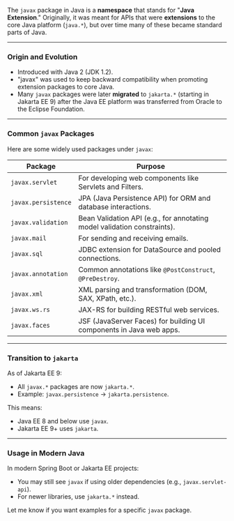 The `javax` package in Java is a **namespace** that stands for "**Java Extension**." Originally, it was meant for APIs that were **extensions** to the core Java platform (`java.*`), but over time many of these became standard parts of Java.

---

### Origin and Evolution

* Introduced with Java 2 (JDK 1.2).
* "javax" was used to keep backward compatibility when promoting extension packages to core Java.
* Many `javax` packages were later **migrated** to `jakarta.*` (starting in Jakarta EE 9) after the Java EE platform was transferred from Oracle to the Eclipse Foundation.

---

### Common `javax` Packages

Here are some widely used packages under `javax`:

| Package             | Purpose                                                                  |
| ------------------- | ------------------------------------------------------------------------ |
| `javax.servlet`     | For developing web components like Servlets and Filters.                 |
| `javax.persistence` | JPA (Java Persistence API) for ORM and database interactions.            |
| `javax.validation`  | Bean Validation API (e.g., for annotating model validation constraints). |
| `javax.mail`        | For sending and receiving emails.                                        |
| `javax.sql`         | JDBC extension for DataSource and pooled connections.                    |
| `javax.annotation`  | Common annotations like `@PostConstruct`, `@PreDestroy`.                 |
| `javax.xml`         | XML parsing and transformation (DOM, SAX, XPath, etc.).                  |
| `javax.ws.rs`       | JAX-RS for building RESTful web services.                                |
| `javax.faces`       | JSF (JavaServer Faces) for building UI components in Java web apps.      |

---

### Transition to `jakarta`

As of Jakarta EE 9:

* All `javax.*` packages are now `jakarta.*`.
* Example: `javax.persistence` → `jakarta.persistence`.

This means:

* Java EE 8 and below use `javax`.
* Jakarta EE 9+ uses `jakarta`.

---

### Usage in Modern Java

In modern Spring Boot or Jakarta EE projects:

* You may still see `javax` if using older dependencies (e.g., `javax.servlet-api`).
* For newer libraries, use `jakarta.*` instead.

Let me know if you want examples for a specific `javax` package.
